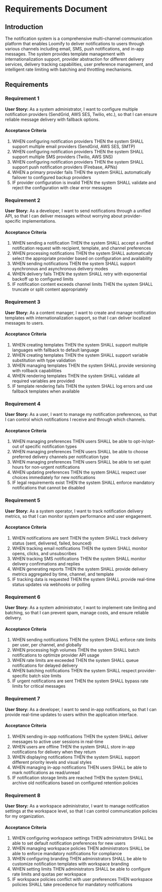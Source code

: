 # Requirements Document

## Introduction

The notification system is a comprehensive multi-channel communication platform that enables Loomify to deliver notifications to users through various channels including email, SMS, push notifications, and in-app messages. The system provides template management with internationalization support, provider abstraction for different delivery services, delivery tracking capabilities, user preference management, and intelligent rate limiting with batching and throttling mechanisms.

## Requirements

### Requirement 1

**User Story:** As a system administrator, I want to configure multiple notification providers (SendGrid, AWS SES, Twilio, etc.), so that I can ensure reliable message delivery with fallback options.

#### Acceptance Criteria

1. WHEN configuring notification providers THEN the system SHALL support multiple email providers (SendGrid, AWS SES, SMTP)
2. WHEN configuring notification providers THEN the system SHALL support multiple SMS providers (Twilio, AWS SNS)
3. WHEN configuring notification providers THEN the system SHALL support push notification providers (Firebase, APNs)
4. WHEN a primary provider fails THEN the system SHALL automatically failover to configured backup providers
5. IF provider configuration is invalid THEN the system SHALL validate and reject the configuration with clear error messages

### Requirement 2

**User Story:** As a developer, I want to send notifications through a unified API, so that I can deliver messages without worrying about provider-specific implementations.

#### Acceptance Criteria

1. WHEN sending a notification THEN the system SHALL accept a unified notification request with recipient, template, and channel preferences
2. WHEN processing notifications THEN the system SHALL automatically select the appropriate provider based on configuration and availability
3. WHEN sending notifications THEN the system SHALL support synchronous and asynchronous delivery modes
4. WHEN delivery fails THEN the system SHALL retry with exponential backoff up to configured limits
5. IF notification content exceeds channel limits THEN the system SHALL truncate or split content appropriately

### Requirement 3

**User Story:** As a content manager, I want to create and manage notification templates with internationalization support, so that I can deliver localized messages to users.

#### Acceptance Criteria

1. WHEN creating templates THEN the system SHALL support multiple languages with fallback to default language
2. WHEN creating templates THEN the system SHALL support variable substitution with type validation
3. WHEN managing templates THEN the system SHALL provide versioning with rollback capabilities
4. WHEN rendering templates THEN the system SHALL validate all required variables are provided
5. IF template rendering fails THEN the system SHALL log errors and use fallback templates when available

### Requirement 4

**User Story:** As a user, I want to manage my notification preferences, so that I can control which notifications I receive and through which channels.

#### Acceptance Criteria

1. WHEN managing preferences THEN users SHALL be able to opt-in/opt-out of specific notification types
2. WHEN managing preferences THEN users SHALL be able to choose preferred delivery channels per notification type
3. WHEN managing preferences THEN users SHALL be able to set quiet hours for non-urgent notifications
4. WHEN updating preferences THEN the system SHALL respect user choices immediately for new notifications
5. IF legal requirements exist THEN the system SHALL enforce mandatory notifications that cannot be disabled

### Requirement 5

**User Story:** As a system operator, I want to track notification delivery metrics, so that I can monitor system performance and user engagement.

#### Acceptance Criteria

1. WHEN notifications are sent THEN the system SHALL track delivery status (sent, delivered, failed, bounced)
2. WHEN tracking email notifications THEN the system SHALL monitor opens, clicks, and unsubscribes
3. WHEN tracking SMS notifications THEN the system SHALL monitor delivery confirmations and replies
4. WHEN generating reports THEN the system SHALL provide delivery metrics aggregated by time, channel, and template
5. IF tracking data is requested THEN the system SHALL provide real-time status updates via webhooks or polling

### Requirement 6

**User Story:** As a system administrator, I want to implement rate limiting and batching, so that I can prevent spam, manage costs, and ensure reliable delivery.

#### Acceptance Criteria

1. WHEN sending notifications THEN the system SHALL enforce rate limits per user, per channel, and globally
2. WHEN processing high volumes THEN the system SHALL batch notifications to optimize provider API usage
3. WHEN rate limits are exceeded THEN the system SHALL queue notifications for delayed delivery
4. WHEN batching notifications THEN the system SHALL respect provider-specific batch size limits
5. IF urgent notifications are sent THEN the system SHALL bypass rate limits for critical messages

### Requirement 7

**User Story:** As a developer, I want to send in-app notifications, so that I can provide real-time updates to users within the application interface.

#### Acceptance Criteria

1. WHEN sending in-app notifications THEN the system SHALL deliver messages to active user sessions in real-time
2. WHEN users are offline THEN the system SHALL store in-app notifications for delivery when they return
3. WHEN displaying notifications THEN the system SHALL support different priority levels and visual styles
4. WHEN managing in-app notifications THEN users SHALL be able to mark notifications as read/unread
5. IF notification storage limits are reached THEN the system SHALL archive old notifications based on configured retention policies

### Requirement 8

**User Story:** As a workspace administrator, I want to manage notification settings at the workspace level, so that I can control communication policies for my organization.

#### Acceptance Criteria

1. WHEN configuring workspace settings THEN administrators SHALL be able to set default notification preferences for new users
2. WHEN managing workspace policies THEN administrators SHALL be able to enforce mandatory notifications for compliance
3. WHEN configuring branding THEN administrators SHALL be able to customize notification templates with workspace branding
4. WHEN setting limits THEN administrators SHALL be able to configure rate limits and quotas per workspace
5. IF workspace policies conflict with user preferences THEN workspace policies SHALL take precedence for mandatory notifications
